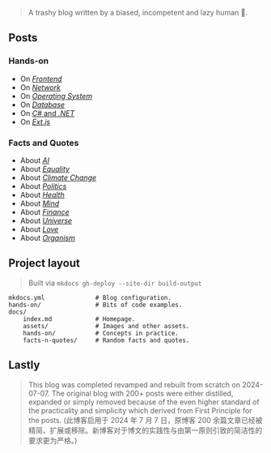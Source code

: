 > A trashy blog written by a biased, incompetent and lazy human 🤣.

## Posts

### Hands-on

- On [*Frontend*](./hands-on/core-frontend.md)
- On [*Network*](./hands-on/core-network.md)
- On [*Operating System*](./hands-on/core-operatingsystem.md)
- On [*Database*](./hands-on/core-database.md)
- On [*C#* and *.NET*](./hands-on/core-csharp-n-dotnet.md)
- On [*Ext.js*](./hands-on/random-extjs-overview.md)

### Facts and Quotes

- About [*AI*](./facts-n-quotes/facts-n-quotes-about-AI.md)
- About [*Equality*](./facts-n-quotes/facts-n-quotes-about-equality.md)
- About [*Climate Change*](./facts-n-quotes/facts-n-quotes-about-climate-change.md)
- About [*Politics*](./facts-n-quotes/facts-n-quotes-about-politics.md)
- About [*Health*](./facts-n-quotes/facts-n-quotes-about-health.md)
- About [*Mind*](./facts-n-quotes/facts-n-quotes-about-mind.md)
- About [*Finance*](./facts-n-quotes/facts-n-quotes-about-finance.md)
- About [*Universe*](./facts-n-quotes/facts-n-quotes-about-universe.md)
- About [*Love*](./facts-n-quotes/facts-n-quotes-about-love.md)
- About [*Organism*](./facts-n-quotes/facts-n-quotes-about-organism.md)

## Project layout

> Built via `mkdocs gh-deploy --site-dir build-output`

    mkdocs.yml              # Blog configuration.
    hands-on/               # Bits of code examples.
    docs/
        index.md            # Homepage.
        assets/             # Images and other assets.
        hands-on/           # Concepts in practice.
        facts-n-quotes/     # Random facts and quotes.

## Lastly

> This blog was completed revamped and rebuilt from scratch on 2024-07-07. The original blog with 200+ posts were either distilled, expanded or simply removed because of the even higher standard of the practicality and simplicity which derived from First Principle for the posts. (此博客启用于 2024 年 7 月 7 日，原博客 200 余篇文章已经被精简、扩展或移除。新博客对于博文的实践性与由第一原则引致的简洁性的要求更为严格。)
